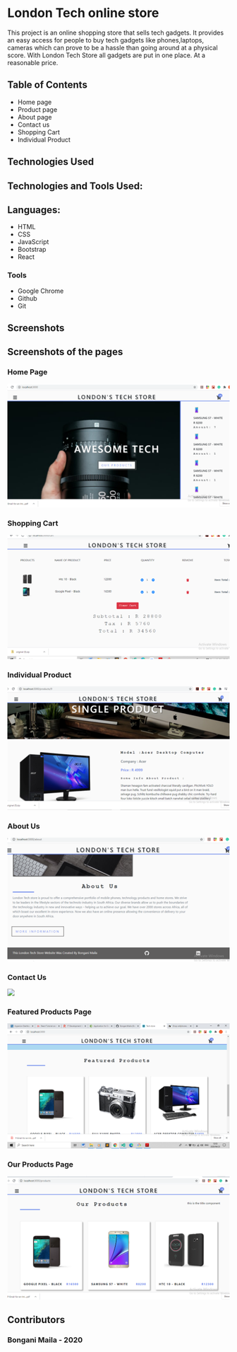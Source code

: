# London Tech online store

This project is an online shopping store that sells tech gadgets. 
It provides an easy access for people to buy tech gadgets like phones,laptops, cameras which can prove to be a hassle than going around at a physical score. With London Tech Store all gadgets are put in one place. At a reasonable price. 

## Table of Contents

- Home page
- Product page
- About page
- Contact us
- Shopping Cart
- Individual Product

## Technologies Used

## Technologies and Tools Used:

## Languages:

- HTML
- CSS
- JavaScript
- Bootstrap
- React



### Tools

- Google Chrome
- Github
- Git


## Screenshots
## Screenshots of the pages

### Home Page
![](https://github.com/BonganiMaila/London-Tech-Store/blob/master/screen%20shot/home.png)

### Shopping Cart
![](https://github.com/BonganiMaila/London-Tech-Store/blob/master/screen%20shot/cart.png)

### Individual Product
![](https://github.com/BonganiMaila/London-Tech-Store/blob/master/screen%20shot/individual.png)


### About Us
![](https://github.com/BonganiMaila/London-Tech-Store/blob/master/screen%20shot/about%20us.png)


### Contact Us
![](https://github.com/BonganiMaila/London-Tech-Store/blob/master/screen%20shot/contact%20us.png)

### Featured Products Page
![](https://github.com/BonganiMaila/London-Tech-Store/blob/master/screen%20shot/featured%20products.png)

### Our Products Page
![](https://github.com/BonganiMaila/London-Tech-Store/blob/master/screen%20shot/our%20products.png)




## Contributors

### Bongani Maila - 2020
